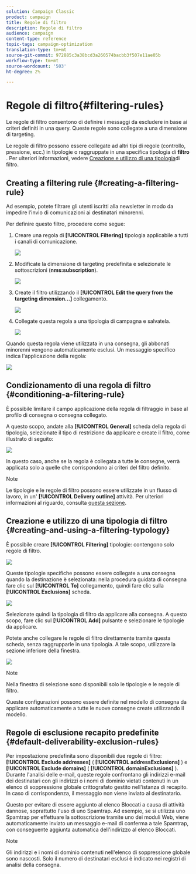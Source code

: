 ```yaml
---
solution: Campaign Classic
product: campaign
title: Regole di filtro
description: Regole di filtro
audience: campaign
content-type: reference
topic-tags: campaign-optimization
translation-type: tm+mt
source-git-commit: 972885c3a38bcd3a260574bacbb3f507e11ae05b
workflow-type: tm+mt
source-wordcount: '503'
ht-degree: 2%

---
```



# Regole di filtro{#filtering-rules}

Le regole di filtro consentono di definire i messaggi da escludere in base ai criteri definiti in una query. Queste regole sono collegate a una dimensione di targeting.

Le regole di filtro possono essere collegate ad altri tipi di regole (controllo, pressione, ecc.) in tipologie o raggruppate in una specifica tipologia di **filtro** . Per ulteriori informazioni, vedere [Creazione e utilizzo di una tipologia](#creating-and-using-a-filtering-typology)di filtro.

## Creating a filtering rule {#creating-a-filtering-rule}

Ad esempio, potete filtrare gli utenti iscritti alla newsletter in modo da impedire l’invio di comunicazioni ai destinatari minorenni.

Per definire questo filtro, procedere come segue:

1. Creare una regola di **[!UICONTROL Filtering]** tipologia applicabile a tutti i canali di comunicazione.

   ![](assets/campaign_opt_create_filter_01.png)

1. Modificate la dimensione di targeting predefinita e selezionate le sottoscrizioni (**nms:subscription**).

   ![](assets/campaign_opt_create_filter_02.png)

1. Create il filtro utilizzando il **[!UICONTROL Edit the query from the targeting dimension...]** collegamento.

   ![](assets/campaign_opt_create_filter_03.png)

1. Collegate questa regola a una tipologia di campagna e salvatela.

   ![](assets/campaign_opt_create_filter_04.png)

Quando questa regola viene utilizzata in una consegna, gli abbonati minorenni vengono automaticamente esclusi. Un messaggio specifico indica l&#39;applicazione della regola:

![](assets/campaign_opt_create_filter_05.png)

## Condizionamento di una regola di filtro {#conditioning-a-filtering-rule}

È possibile limitare il campo applicazione della regola di filtraggio in base al profilo di consegna o consegna collegato.

A questo scopo, andate alla **[!UICONTROL General]** scheda della regola di tipologia, selezionate il tipo di restrizione da applicare e create il filtro, come illustrato di seguito:

![](assets/campaign_opt_create_filter_06.png)

In questo caso, anche se la regola è collegata a tutte le consegne, verrà applicata solo a quelle che corrispondono ai criteri del filtro definito.

>[!NOTE]
>
>Le tipologie e le regole di filtro possono essere utilizzate in un flusso di lavoro, in un&#39; **[!UICONTROL Delivery outline]** attività. Per ulteriori informazioni al riguardo, consulta [questa sezione](../../workflow/using/delivery-outline.md).

## Creazione e utilizzo di una tipologia di filtro {#creating-and-using-a-filtering-typology}

È possibile creare **[!UICONTROL Filtering]** tipologie: contengono solo regole di filtro.

![](assets/campaign_opt_create_typo_filtering.png)

Queste tipologie specifiche possono essere collegate a una consegna quando la destinazione è selezionata: nella procedura guidata di consegna fare clic sul **[!UICONTROL To]** collegamento, quindi fare clic sulla **[!UICONTROL Exclusions]** scheda.

![](assets/campaign_opt_apply_typo_filtering.png)

Selezionate quindi la tipologia di filtro da applicare alla consegna. A questo scopo, fare clic sul **[!UICONTROL Add]** pulsante e selezionare le tipologie da applicare.

Potete anche collegare le regole di filtro direttamente tramite questa scheda, senza raggrupparle in una tipologia. A tale scopo, utilizzare la sezione inferiore della finestra.

![](assets/campaign_opt_select_typo_filtering.png)

>[!NOTE]
>
>Nella finestra di selezione sono disponibili solo le tipologie e le regole di filtro.
>
>Queste configurazioni possono essere definite nel modello di consegna da applicare automaticamente a tutte le nuove consegne create utilizzando il modello.


## Regole di esclusione recapito predefinite {#default-deliverability-exclusion-rules}

Per impostazione predefinita sono disponibili due regole di filtro: **[!UICONTROL Exclude addresses]** ( **[!UICONTROL addressExclusions]** ) e **[!UICONTROL Exclude domains]** ( **[!UICONTROL domainExclusions]** ). Durante l&#39;analisi delle e-mail, queste regole confrontano gli indirizzi e-mail dei destinatari con gli indirizzi o i nomi di dominio vietati contenuti in un elenco di soppressione globale crittografato gestito nell&#39;istanza di recapito. In caso di corrispondenza, il messaggio non viene inviato al destinatario.

Questo per evitare di essere aggiunto al elenco Bloccati a causa di attività dannose, soprattutto l&#39;uso di uno Spamtrap. Ad esempio, se si utilizza uno Spamtrap per effettuare la sottoscrizione tramite uno dei moduli Web, viene automaticamente inviato un messaggio e-mail di conferma a tale Spamtrap, con conseguente aggiunta automatica dell&#39;indirizzo al elenco Bloccati.

>[!NOTE]
>
>Gli indirizzi e i nomi di dominio contenuti nell&#39;elenco di soppressione globale sono nascosti. Solo il numero di destinatari esclusi è indicato nei registri di analisi della consegna.


